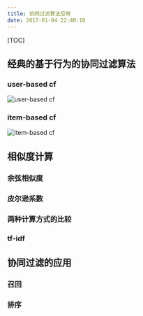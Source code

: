 ```yaml
---
title: 协同过滤算法应用
date: 2017-01-04 22:40:10
---
```

[TOC]

## 经典的基于行为的协同过滤算法
### user-based cf
![user-based cf](http://oa5sa0jqw.bkt.clouddn.com/9ca075f9e66cb7e86b3434b4f8d69161.png)

### item-based cf
![item-based cf](http://oa5sa0jqw.bkt.clouddn.com/9e33bec9b1b1c5bfdc72ef81355053c0.png)

## 相似度计算
### 余弦相似度
### 皮尔逊系数
### 两种计算方式的比较
### tf-idf

## 协同过滤的应用
### 召回
### 排序
